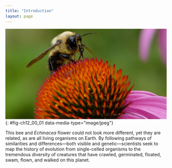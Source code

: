 ```yaml
---
title: "Introduction"
layout: page
---
```



<?cnx.eoc class="summary" title="Sections Summary"?>

<?cnx.eoc class="art-exercise" title="Art Connections"?>

<?cnx.eoc class="multiple-choice" title="Multiple Choice"?>

<?cnx.eoc class="free-response" title="Free Response"?>

 ![Photo shows a bee collecting nectar from a flower.](../resources/Figure_12_00_01.jpg "Although they look different, this bee and flower are distantly related. (credit: modification of work by John Beetham)"){: #fig-ch12_00_01 data-media-type="image/jpeg"}

This bee and *Echinacea* flower could not look more different, yet they are related, as are all living organisms on Earth. By following pathways of similarities and differences—both visible and genetic—scientists seek to map the history of evolution from single-celled organisms to the tremendous diversity of creatures that have crawled, germinated, floated, swam, flown, and walked on this planet.

